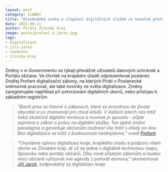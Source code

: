 ```yaml
---
layout: post
category: CLANKY
title: 'Dlouhodobá snaha o zlepšení digitálních služeb se konečně přetváří v realitu'
date: 2021-09-11
author: Piráti Zlínský kraj
image: posts/profant a jaros.jpg
tags: 
- digitalizace
- jiri-jaros
- snemovna
- zlinsky-kraj
---
```


Změny v e-Governmentu se týkají převážně uživatelů datových schránek a Portálu občana. Ve čtvrtek na krajském úřadě odprezentoval poslanec Ondřej Profant digitalizační zákony, na kterých Piráti v Poslanecké sněmovně pracovali, ale také novinky ze světa digitalizace. Změny zaregistrujete například při potvrzování digitálních úkonů, nebo přístupu k základním registrům.

> *"Bavili jsme se hlavně o zákonech, které se promítnou do života obyvatel a co znamenají pro chod úřadů. V dalších letech nás totiž čeká skutečně digitální revoluce a novinek je spoustu - půjde zejména o zákon o právu na digitální služby. Ten úplně změní paradigma a garantuje občanům možnost vše řešit s úřady on-line. Bez digitalizace se totiž v budoucnosti neobejdeme,"* uvedl [Profant](https://praha.pirati.cz/lide/ondrej-profant/).
>  

> "Chystáme úplnou digitalizaci kraje, krajského úřadu a podporu všem obcím ve Zlínském kraji, ať už se jedná o digitálně technickou mapu, Spisovku nebo portály občanů. Díky nově přijatým zákonům si budou moci občané vyřizovat své agendy z pohodlí domova," okomentoval [Jiří Jaroš](https://zlinsky.pirati.cz/lide/jiri-jaros/), zodpovědný za digitalizaci kraje. 
> 





